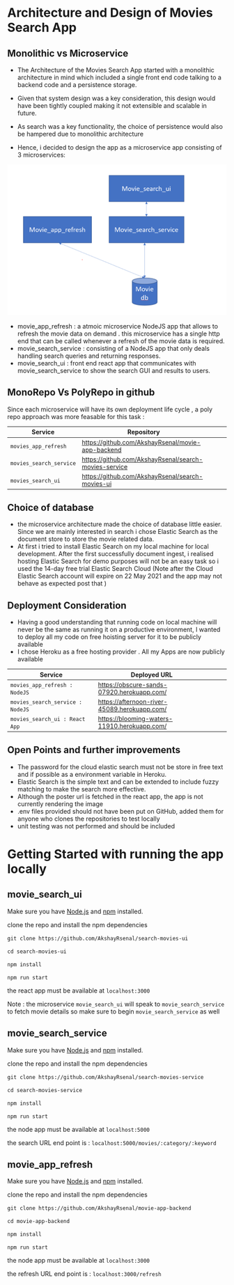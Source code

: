 # Architecture and Design of Movies Search App

## Monolithic vs Microservice
- The Architecture of the Movies Search App started with a monolithic architecture in mind which included a single front end code talking to a backend code and a persistence storage. 
- Given that system design was a key consideration, this design would have been tightly coupled making it not extensible and scalable in future.
- As search was a key functionality, the choice of persistence would also be hampered due to monolithic architecture


- Hence, i decided to design the app as a microservice app consisting of 3 microservices:

![architecture](Capture.PNG)

  - movie_app_refresh : a atmoic microservice NodeJS app that allows to refresh the movie data on demand . this microservice has a single http end that can be called whenever a refresh of the movie data is required.
  - movie_search_service : consisting of a NodeJS app that only deals handling search queries and returning responses.
  - movie_search_ui : front end react app that communicates with movie_search_service to show the search GUI and results to users.



  ## MonoRepo Vs PolyRepo in github
  Since each microservice will have its own deployment life cycle , a poly repo approach was more feasable for this task :

  | Service                 | Repository                                                                                                                                                                                                                                                  |  |       |   |
| -------------------- | ------------------------------------------------------------------------------------------------------------------------------------------------------------------------------------------------------------------------------------------------------------ | --------- | --------- | ------------- |
| `movies_app_refresh`         | https://github.com/AkshayRsenal/movie-app-backend                                                                                                                                                                                       |     |   |             |
| `movies_search_service` | https://github.com/AkshayRsenal/search-movies-service                                                                                         |    |  |         |
| `movies_search_ui`  | https://github.com/AkshayRsenal/search-movies-ui |    |   |             |


## Choice of database 
- the microservice architecture made the choice of database little easier. Since we are mainly interested in search i chose Elastic Search as the document store to store the movie related data. 
- At first i tried to install Elastic Search on my local machine for local development. After the first successfully document ingest, i realised hosting Elastic Search for demo purposes will not be an easy task so i used the 14-day free trial Elastic Search Cloud (Note after the Cloud Elastic Search account will expire on 22 May 2021 and the app may not behave as expected post that )

## Deployment Consideration 
- Having a good understanding that running code on local machine will never be the same as running it on a productive environment, I wanted to deploy all my code on free hoisting server for it to be publicly available 
- I chose Heroku as a free hosting provider . All my Apps are now publicly available


 | Service                 | Deployed URL                                                                                                                                                                                                                                                  |  |       |   |
| -------------------- | ------------------------------------------------------------------------------------------------------------------------------------------------------------------------------------------------------------------------------------------------------------ | --------- | --------- | ------------- |
| `movies_app_refresh : NodeJS`        | https://obscure-sands-07920.herokuapp.com/                                                                                                                                                                                      |     |   |             |
| `movies_search_service : NodeJS ` | https://afternoon-river-45089.herokuapp.com/                                                                                         |    |  |         |
| `movies_search_ui : React App`  | https://blooming-waters-11910.herokuapp.com/ |    |   |             |



## Open Points and further improvements
- The password for the cloud elastic search must not be store in free text and if possible as a environment variable in Heroku.
- Elastic Search is the simple text and can be extended to include fuzzy matching to make the search more effective.
- Although the poster url is fetched in the react app, the app is not currently rendering the image
- .env files provided should not have been put on GitHub, added them for anyone who clones the repositories to test locally
- unit testing was not performed and should be included


# Getting Started with running the app locally

## movie_search_ui


Make sure you have [Node.js](https://nodejs.org/en/) and [npm](https://www.npmjs.com/get-npm) installed. 

clone the repo and install the npm dependencies
```
git clone https://github.com/AkshayRsenal/search-movies-ui
```
```
cd search-movies-ui
```
```
npm install
```
```
npm run start
```

the react app must be available at `localhost:3000`

Note : the microservice `movie_search_ui` will speak to `movie_search_service` to fetch movie details so make sure to begin `movie_search_service` as well

## movie_search_service


Make sure you have [Node.js](https://nodejs.org/en/) and [npm](https://www.npmjs.com/get-npm) installed. 

clone the repo and install the npm dependencies
```
git clone https://github.com/AkshayRsenal/search-movies-service
```
```
cd search-movies-service
```
```
npm install
```
```
npm run start
```

the node app must be available at `localhost:5000`

the search URL end point is :   `localhost:5000/movies/:category/:keyword`

## movie_app_refresh


Make sure you have [Node.js](https://nodejs.org/en/) and [npm](https://www.npmjs.com/get-npm) installed. 

clone the repo and install the npm dependencies
```
git clone https://github.com/AkshayRsenal/movie-app-backend
```
```
cd movie-app-backend
```
```
npm install
```
```
npm run start
```

the node app must be available at `localhost:3000`

the refresh URL end point is :   `localhost:3000/refresh`


